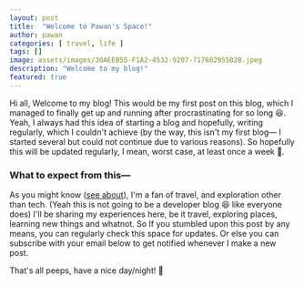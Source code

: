 ```yaml
---
layout: post
title:  "Welcome to Pawan's Space!"
author: pawan
categories: [ travel, life ]
tags: []
image: assets/images/30AEEB55-F1A2-4532-9207-717682955B2B.jpeg
description: "Welcome to my blog!"
featured: true
---
```


Hi all, Welcome to my blog! This would be my first post on this blog, which I managed to finally get up and running after procrastinating for so long 😆. Yeah, I always had this idea of starting a blog and hopefully, writing regularly, which I couldn't achieve (by the way, this isn't my first blog— I started several but could not continue due to various reasons). So hopefully this will be updated regularly, I mean, worst case, at least once a week 🤞.

### What to expect from this—

As you might know ([see about](https://blog.itspawanlive.me/about)), I'm a fan of travel, and exploration other than tech. (Yeah this is not going to be a developer blog 😆 like everyone does) I'll be sharing my experiences here, be it travel, exploring places, learning new things and whatnot. So If you stumbled upon this post by any means, you can regularly check this space for updates. Or else you can subscribe with your email below to get notified whenever I make a new post.

That's all peeps, have a nice day/night! 🎉
